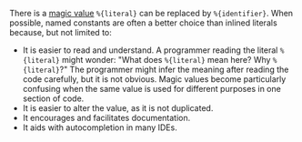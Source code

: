 There is a [magic value](https://en.wikipedia.org/wiki/Magic_number_(programming)) `%{literal}` can be replaced by `%{identifier}`.
When possible, named constants are often a better choice than inlined literals because, but not limited to:

- It is easier to read and understand.
  A programmer reading the literal `%{literal}` might wonder: "What does `%{literal}` mean here? Why `%{literal}`?"
  The programmer might infer the meaning after reading the code carefully, but it is not obvious.
  Magic values become particularly confusing when the same value is used for different purposes in one section of code.
- It is easier to alter the value, as it is not duplicated.
- It encourages and facilitates documentation.
- It aids with autocompletion in many IDEs.

